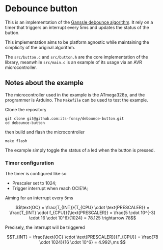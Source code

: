 # Debounce button

This is an implementation of the [Ganssle debounce
algorithm](https://www.ganssle.com/debouncing-pt2.htm). It rely on a timer that
triggers an interrupt every 5ms and updates the status of the button.

This implementation aims to be platform agnostic while maintaining the
simplicity of the original algorithm.

The `src/button.c` and `src/button.h` are the core implementation of the
library, meanwhile `src/main.c` is an example of its usage via an AVR
microcontroller.

## Notes about the example

The microcontroller used in the example is the ATmega328p, and the programmer
is Arduino. The `Makefile` can be used to test the example.

Clone the repository

    git clone git@github.com:its-fonsy/debounce-button.git
    cd debounce-button

then build and flash the microcontroller

    make flash

The example simply toggle the status of a led when the button is pressed.

### Timer configuration

The timer is configured like so

- Prescaler set to 1024;
- Trigger interrupt when reach OCIE1A;

Aiming for an interrupt every 5ms

```math
\text{OC}   = \frac{T_{INT}}{T_{CPU} \cdot \text{PRESCALER}}
            = \frac{T_{INT} \cdot f_{CPU}}{\text{PRESCALER}}
            = \frac{5 \cdot 10^{-3} \cdot 16 \cdot 10^6}{1024}
            = 78.125 \rightarrow 78
```
 
Precisely, the interrupt will be triggered

```math
T_{INT} = \frac{\text{OC} \cdot \text{PRESCALER}}{F_{CPU}} = \frac{78 \cdot 1024}{16 \cdot 10^6} = 4.992\,ms 
```
